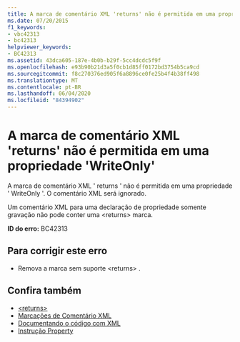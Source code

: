 ```yaml
---
title: A marca de comentário XML 'returns' não é permitida em uma propriedade 'WriteOnly'
ms.date: 07/20/2015
f1_keywords:
- vbc42313
- bc42313
helpviewer_keywords:
- BC42313
ms.assetid: 43dca605-187e-4b0b-b29f-5cc4dcdc5f9f
ms.openlocfilehash: e93b90b21d3a5f0cb1d85ff0172bd3754b5ca9cd
ms.sourcegitcommit: f8c270376ed905f6a8896ce0fe25b4f4b38ff498
ms.translationtype: MT
ms.contentlocale: pt-BR
ms.lasthandoff: 06/04/2020
ms.locfileid: "84394902"
---
```

# <a name="xml-comment-tag-returns-is-not-permitted-on-a-writeonly-property"></a>A marca de comentário XML 'returns' não é permitida em uma propriedade 'WriteOnly'
A marca de comentário XML ' returns ' não é permitida em uma propriedade ' WriteOnly '. O comentário XML será ignorado.  
  
 Um comentário XML para uma declaração de propriedade somente gravação não pode conter uma \<returns> marca.  
  
 **ID do erro:** BC42313  
  
## <a name="to-correct-this-error"></a>Para corrigir este erro  
  
- Remova a marca sem suporte \<returns> .  
  
## <a name="see-also"></a>Confira também

- [\<returns>](../language-reference/xmldoc/returns.md)
- [Marcações de Comentário XML](../language-reference/xmldoc/index.md)
- [Documentando o código com XML](../programming-guide/program-structure/documenting-your-code-with-xml.md)
- [Instrução Property](../language-reference/statements/property-statement.md)
